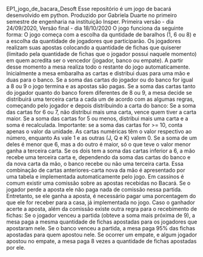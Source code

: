 EP1_jogo_de_bacara_Desoft
Esse repositório é um jogo de bacará desenvolvido em python.
Produzido por Gabriela Duarte no primeiro semestre de engenharia na instituição Insper.
Primeira versão - dia 24/09/2020, Versão final - dia 18/10/2020
O jogo funciona da seguinte forma:
O jogo começa com a escolha da quntidade de baralhos (1, 6 ou 8) e a escolha da quantidade de jogadores que participarão. Os jogadores realizam suas apostas colocando a quantidade de fichas que quiserer (limitado pela quantidade de fichas que o jogador possui naquele momento) em quem acredita ser o vencedor (jogador, banco ou empate). A partir desse momento a mesa realiza todo o restante do jogo automaticamente.
Inicialmente a mesa embaralha as cartas e distribui duas para uma mão e duas para o banco. Se a soma das cartas do jogador ou do banco for igual a 8 ou 9 o jogo termina e as apostas são pagas. Se a soma das cartas tanto do jogador quanto do banco forem diferentes de 8 ou 9, a mesa decide se distribuirá uma terceira carta a cada um de acordo com as algumas regras, começando pelo jogador e depois distribuindo a carta do banco:
Se a soma das cartas for 6 ou 7, não distribui mais uma carta, vence quem tiver a carta maior.
Se a soma das cartas for 5 ou menos, distribui mais uma carta e a soma é recalculada.
Importante: se a soma das cartas  for >= 10, conta apenas o valor da unidade. As cartas numéricas têm o valor respectivo ao número, enquanto As vale 1 e as outras (J, Q e K) valem 0.
Se a soma de um deles é menor que 6, mas a do outro é maior, só o que teve o valor menor ganha a terceira carta. Se os dois tem a soma das cartas inferior a 6, a mão recebe uma terceira carta e, dependendo da soma das cartas do banco e da nova carta da mão, o banco recebe ou não uma terceira carta. Essa combinação de cartas anteriores-carta nova da mão é apresentado por uma tabela e implementada automaticamente pelo jogo.
Em cassinos é comum existir uma comissão sobre as apostas recebidas no Bacará. Se o jogador perde a aposta ele não paga nada de comissão nessa partida. Entretanto, se ele ganha a aposta, é necessário pagar uma porcentagem do que ele for receber para a casa, já implementada no jogo.
Caso o ganhador acerte a aposta, além da comissão existe outra regra para o recebimento de fichas: 
Se o jogador venceu a partida (obteve a soma mais próxima de 9), a mesa paga a mesma quantidade de fichas apostadas para os jogadores que apostaram nele.
Se o banco venceu a partida, a mesa paga 95% das fichas apostadas para quem apostou nele.
Se ocorrer um empate, e algum jogador apostou no empate, a mesa paga 8 vezes a quantidade de fichas apostadas por ele.
